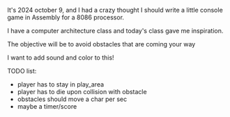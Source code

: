 It's 2024 october 9, and I had a crazy thought I should write a little console game in Assembly for a 8086 processor. 

I have a computer architecture class and today's class gave me inspiration.

The objective will be to avoid obstacles that are coming your way

I want to add sound and color to this!

TODO list:
- player has to stay in play_area
- player has to die upon collision with obstacle
- obstacles should move a char per sec
- maybe a timer/score
